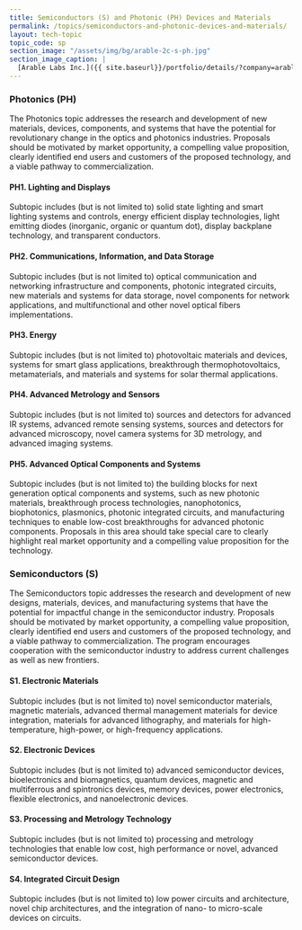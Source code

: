 ```yaml
---
title: Semiconductors (S) and Photonic (PH) Devices and Materials
permalink: /topics/semiconductors-and-photonic-devices-and-materials/
layout: tech-topic
topic_code: sp
section_image: "/assets/img/bg/arable-2c-s-ph.jpg"
section_image_caption: |
  [Arable Labs Inc.]({{ site.baseurl}}/portfolio/details/?company=arable-labs-inc#arable-labs-inc)’s advanced microclimate and crop growth monitoring device, the Mark.
---
```


### Photonics (PH) 
The Photonics topic addresses the research and development of new materials, devices, components, and systems that have the potential for revolutionary change in the optics and photonics industries. Proposals should be motivated by market opportunity, a compelling value proposition, clearly identified end users and customers of the proposed technology, and a viable pathway to commercialization. 

#### PH1. Lighting and Displays 
Subtopic includes (but is not limited to) solid state lighting and smart lighting systems and controls, energy efficient display technologies, light emitting diodes (inorganic, organic or quantum dot), display backplane technology, and transparent conductors. 

#### PH2. Communications, Information, and Data Storage   
Subtopic includes (but is not limited to) optical communication and networking infrastructure and components, photonic integrated circuits, new materials and systems for data storage, novel components for network applications, and multifunctional and other novel optical fibers implementations. 

#### PH3. Energy  
Subtopic includes (but is not limited to) photovoltaic materials and devices, systems for smart glass applications, breakthrough thermophotovoltaics, metamaterials, and materials and systems for solar thermal applications. 

#### PH4. Advanced Metrology and Sensors 
Subtopic includes (but is not limited to) sources and detectors for advanced IR systems, advanced remote sensing systems, sources and detectors for advanced microscopy, novel camera systems for 3D metrology, and advanced imaging systems. 

#### PH5. Advanced Optical Components and Systems 
Subtopic includes (but is not limited to) the building blocks for next generation optical components and systems, such as new photonic materials, breakthrough process technologies, nanophotonics, biophotonics, plasmonics, photonic integrated circuits, and manufacturing techniques to enable low-cost breakthroughs for advanced photonic components. Proposals in this area should take special care to clearly highlight real market opportunity and a compelling value proposition for the technology. 

### Semiconductors (S)  
The Semiconductors topic addresses the research and development of new designs, materials, devices, and manufacturing systems that have the potential for impactful change in the semiconductor industry. Proposals should be motivated by market opportunity, a compelling value proposition, clearly identified end users and customers of the proposed technology, and a viable pathway to commercialization. The program encourages cooperation with the semiconductor industry to address current challenges as well as new frontiers. 

#### S1. Electronic Materials 
Subtopic includes (but is not limited to) novel semiconductor materials, magnetic materials, advanced thermal management materials for device integration, materials for advanced lithography, and materials for high-temperature, high-power, or high-frequency applications. 

#### S2. Electronic Devices  
Subtopic includes (but is not limited to) advanced semiconductor devices, bioelectronics and biomagnetics, quantum devices, magnetic and multiferrous and spintronics devices, memory devices, power electronics, flexible electronics, and nanoelectronic devices.  

#### S3. Processing and Metrology Technology  
Subtopic includes (but is not limited to) processing and metrology technologies that enable low cost, high performance or novel, advanced semiconductor devices. 
  
#### S4. Integrated Circuit Design
Subtopic includes (but is not limited to) low power circuits and architecture, novel chip architectures, and the integration of nano- to micro-scale devices on circuits. 
